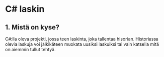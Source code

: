 # C# laskin

## 1. Mistä on kyse?

C#:lla oleva projekti, jossa teen laskinta, joka tallentaa hisorian. Historiassa olevia laskuja voi jälkikäteen muokata uusiksi laskuiksi tai vain katsella mitä on aiemmin tullut tehtyä.
